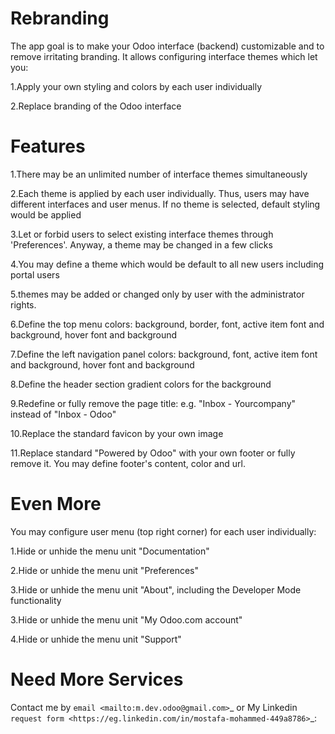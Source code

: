 Rebranding
==================

The app goal is to make your Odoo interface (backend) customizable and to remove irritating branding. It allows configuring interface themes which let you:

1.Apply your own styling and colors by each user individually

2.Replace branding of the Odoo interface

Features
==================

1.There may be an unlimited number of interface themes simultaneously

2.Each theme is applied by each user individually. Thus, users may have different interfaces and user menus. If no theme is selected, default styling would be applied

3.Let or forbid users to select existing interface themes through 'Preferences'. Anyway, a theme may be changed in a few clicks

4.You may define a theme which would be default to all new users including portal users

5.themes may be added or changed only by user with the administrator rights.

6.Define the top menu colors: background, border, font, active item font and background, hover font and background

7.Define the left navigation panel colors: background, font, active item font and background, hover font and background

8.Define the header section gradient colors for the background

9.Redefine or fully remove the page title: e.g. "Inbox - Yourcompany" instead of "Inbox - Odoo"

10.Replace the standard favicon by your own image

11.Replace standard "Powered by Odoo" with your own footer or fully remove it. You may define footer's content, color and url.


Even More
==========================


You may configure user menu (top right corner) for each user individually:

1.Hide or unhide the menu unit "Documentation"

2.Hide or unhide the menu unit "Preferences"

3.Hide or unhide the menu unit "About", including the Developer Mode functionality

3.Hide or unhide the menu unit "My Odoo.com account"

4.Hide or unhide the menu unit "Support"



Need More Services
=================

Contact me by `email <mailto:m.dev.odoo@gmail.com>`_ or My Linkedin `request form <https://eg.linkedin.com/in/mostafa-mohammed-449a8786>`_:

